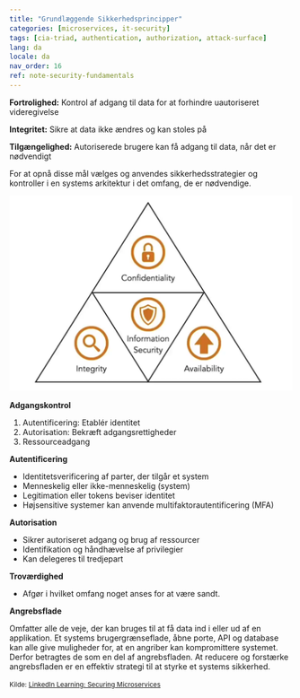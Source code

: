 ```yaml
---
title: "Grundlæggende Sikkerhedsprincipper"
categories: [microservices, it-security]
tags: [cia-triad, authentication, authorization, attack-surface]
lang: da
locale: da
nav_order: 16
ref: note-security-fundamentals
---
```

**Fortrolighed:** Kontrol af adgang til data for at forhindre uautoriseret videregivelse  

**Integritet:** Sikre at data ikke ændres og kan stoles på  

**Tilgængelighed:** Autoriserede brugere kan få adgang til data, når det er nødvendigt  

For at opnå disse mål vælges og anvendes sikkerhedsstrategier og kontroller i en systems arkitektur i det omfang, de er nødvendige.

![CIA triad](../../assets/images/notes/security-fundamentals/cia-triad.png)

**Adgangskontrol**

1. Autentificering: Etablér identitet  
2. Autorisation: Bekræft adgangsrettigheder  
3. Ressourceadgang  

**Autentificering**

- Identitetsverificering af parter, der tilgår et system  
- Menneskelig eller ikke-menneskelig (system)  
- Legitimation eller tokens beviser identitet  
- Højsensitive systemer kan anvende multifaktorautentificering (MFA)  

**Autorisation**

- Sikrer autoriseret adgang og brug af ressourcer  
- Identifikation og håndhævelse af privilegier  
- Kan delegeres til tredjepart  

**Troværdighed**

- Afgør i hvilket omfang noget anses for at være sandt.  

**Angrebsflade**

Omfatter alle de veje, der kan bruges til at få data ind i eller ud af en applikation. Et systems brugergrænseflade, åbne porte, API og database kan alle give muligheder for, at en angriber kan kompromittere systemet. Derfor betragtes de som en del af angrebsfladen. At reducere og forstærke angrebsfladen er en effektiv strategi til at styrke et systems sikkerhed.

<small> Kilde: [LinkedIn Learning: Securing Microservices](https://www.linkedin.com/learning/microservices-security/securing-microservices?contextUrn=urn%3Ali%3AlyndaLearningPath%3A645bcd56498e6459e79b3c71&resume=false&u=57075649)</small>